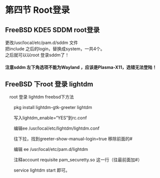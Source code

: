 # 第四节 Root登录

## FreeBSD KDE5 SDDM root登录

更改/usr/local/etc/pam.d/sddm 文件\
把include 之后的login，替换成system，一共4个。\
之后就可以以root 登录sddm了！

#### 注意sddm 左下角选项不能为Wayland ，应该是Plasma-X11，选错无法登陆！



## FreeBSD 下root 登录 lightdm

　root 登录 lightdm freebsd下方法

　　pkg install lightdm-gtk-greeter lightdm

　　写入lightdm\_enable=“YES”到rc.conf

　　编辑ee /usr/local/etc/lightdm/lightdm.conf

　　往下拉，找到greeter-show-manual-login=true 移除前面的#

　　编辑 ee /usr/local/etc/pam.d/lightdm

　　注释account requisite pam\_securetty.so 这一行（往最前面加#）

　　service lightdm start 即可。
